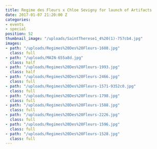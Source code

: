 ```yaml
---
title: Regime des Fleurs x Chloe Sevigny for launch of Artifacts
date: 2017-01-07 21:20:00 Z
categories:
- events
- special
position: 52
thumbnail_image: "/uploads/SaintTherese1_4%20(1)-757cb4.jpg"
images:
- path: "/uploads/Regimes%20Des%20Fleurs-1608.jpg"
  class: full
- path: "/uploads/MAIN-655a8d.jpg"
  class: half
- path: "/uploads/Regimes%20Des%20Fleurs-1993.jpg"
  class: half
- path: "/uploads/Regimes%20Des%20Fleurs-2466.jpg"
  class: full
- path: "/uploads/Regimes%20Des%20Fleurs-1571-9352c0.jpg"
  class: full
- path: "/uploads/Regimes%20Des%20Fleurs-1798.jpg"
  class: full
- path: "/uploads/Regimes%20Des%20Fleurs-1588.jpg"
  class: full
- path: "/uploads/Regimes%20Des%20Fleurs-2226.jpg"
  class: full
- path: "/uploads/Regimes%20Des%20Fleurs-1596.jpg"
  class: full
- path: "/uploads/Regimes%20Des%20Fleurs-1528.jpg"
  class: full
---
```


